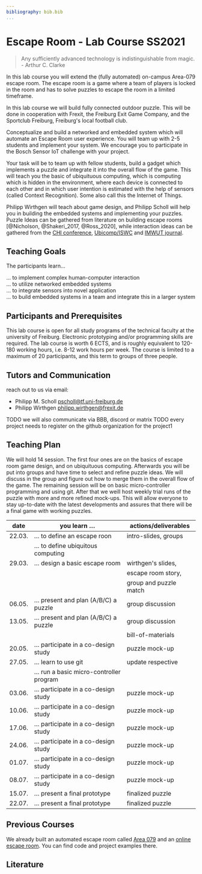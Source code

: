```yaml
---
bibliography: bib.bib
...
```


Escape Room - Lab Course SS2021
===============================

 > Any sufficiently advanced technology is indistinguishable from magic. - Arthur C. Clarke

 In this lab course you will extend the (fully automated) on-campus Area-079 escape room. The escape room is a game where a team of players is locked in the room and has to solve puzzles to escape the room in a limited timeframe.

 In this lab course we will build fully connected outdoor puzzle. This will be done in cooperation with Frexit, the Freiburg Exit Game Company, and the Sportclub Freiburg, Freiburg's local football club.

 Conceptualize and build a networked and embedded system which will automate an Escape Room user experience. You will team up with 2-5 students and implement your system. We encourage you to participate in the Bosch Sensor IoT challenge with your project.

 Your task will be to team up with fellow students, build a gadget which implements a puzzle and integrate it into the overall flow of the game. This will teach you the basic of ubiquituous computing, which is computing which is hidden in the environment, where each device is connected to each other and in which user intention is estimated with the help of sensors (called Context Recognition). Some also call this the Internet of Things.

 Philipp Wirthgen will teach about game design, and Philipp Scholl will help you in building the embedded systems and implementing your puzzles. Puzzle Ideas can be gathered from literature on building escape rooms [@Nicholson, @Shakeri_2017, @Ross_2020], while interaction ideas can be gathered from the [CHI conference](https://dblp.uni-trier.de/db/conf/chi/index.html), [Ubicomp/ISWC](https://dblp.uni-trier.de/db/conf/huc/index.html) and [IMWUT journal](https://imwut.acm.org).

Teaching Goals
--------------

 The participants learn…

 … to implement complex human-computer interaction\
 … to utilize networked embedded systems\
 … to integrate sensors into novel application\
 … to build embedded systems in a team and integrate this in a larger system

Participants and Prerequisites
------------------------------

 This lab course is open for all study programs of the technical faculty at the university of Freiburg. Electronic prototyping and/or programming skills are required. The lab course is worth 6 ECTS, and is roughly equivalent to 120-180 working hours, i.e. 8-12 work hours per week. The course is limited to a maximum of 20 participants, and this term to groups of three people.

Tutors and Communication
------------------------

 reach out to us via email:

  - Philipp M. Scholl <pscholl@tf.uni-freiburg.de>
  - Philipp Wirthgen <philipp.wirthgen@frexit.de>

 TODO we will also communicate via BBB, discord or matrix
 TODO every project needs to register on the github organization for the project1

Teaching Plan
-------------

 We will hold 14 session. The first four ones are on the basics of escape room game design, and on ubiquituous computing. Afterwards you will be put into groups and have time to select and refine puzzle ideas. We will discuss in the group and figure out how to merge them in the overall flow of the game. The remaining session will be on basic micro-controller programming and using git. After that we weill host weekly trial runs of the puzzle with more and more refined mock-ups. This will allow everyone to stay up-to-date with the latest developments and assures that there will be a final game with working puzzles.

|  date    |  you learn …                             |  actions/deliverables    |
| -------- | ---------------------------------------- | ------------------------ |
|  22.03.  | … to define an escape roon               | intro-slides, groups     |
|          | … to define ubiquitous computing         |                          |
|  29.03.  |  … design a basic escape room            |  wirthgen's slides,      |
|          |                                          |  escape room story,      |
|          |                                          |  group and puzzle match  |
|  06.05.  |  … present and plan (A/B/C) a puzzle     |  group discussion        |
|  13.05.  |  … present and plan (A/B/C) a puzzle     |  group discussion        |
|          |                                          |  bill-of-materials       |
|  20.05.  |  … participate in a co-design study      |  puzzle mock-up          |
|  27.05.  |  … learn to use git                      |  update respective       |
|          |  … run a basic micro-controller program  |                          |
|  03.06.  |  … participate in a co-design study      |  puzzle mock-up          |
|  10.06.  |  … participate in a co-design study      |  puzzle mock-up          |
|  17.06.  |  … participate in a co-design study      |  puzzle mock-up          |
|  24.06.  |  … participate in a co-design study      |  puzzle mock-up          |
|  01.07.  |  … participate in a co-design study      |  puzzle mock-up          |
|  08.07.  |  … participate in a co-design study      |  puzzle mock-up          |
|  15.07.  |  … present a final prototype             |  finalized puzzle        |
|  22.07.  |  … present a final prototype             |  finalized puzzle        |


Previous Courses
----------------

 We already built an automated escape room called [Area 079](https://github.com/ubilab-escape) and an [online escape room](https://github.com/ubilab-ws20/). You can find code and project examples there.

Literature
----------
